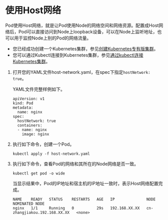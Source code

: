 # 使用Host网络

Pod使用Host网络，就是让Pod使用Node的网络空间和网络资源。配置成Host网络后，Pod可以直接访问到Node上loopback设备，可以在Node上监听地址，也可以用于监控Node上别的Pod的网络流量。

-   您已经成功创建一个Kubernetes集群，参见[创建Kubernetes专有版集群](/intl.zh-CN/Kubernetes集群用户指南/集群管理/创建集群/创建Kubernetes专有版集群.md)。
-   您可以通过Kubectl连接到Kubernetes集群，参见[通过kubectl连接Kubernetes集群](/intl.zh-CN/Kubernetes集群用户指南/集群管理/连接集群/通过kubectl连接Kubernetes集群.md)。

1.  打开您的YAML文件host-network.yaml，在spec下指定`hostNetwork: true`。

    YAML文件完整样例如下。

    ```
    apiVersion: v1
    kind: Pod
    metadata:
      name: nginx
    spec:
      hostNetwork: true
      containers:
      - name: nginx
        image: nginx
    ```

2.  执行如下命令，创建一个Pod。

    ```
    kubectl apply -f host-network.yaml
    ```

3.  执行如下命令，查看Pod的网络和其所在的Node网络是否一致。

    ```
    kubectl get pod -o wide
    ```

    当显示结果中，Pod的IP地址和宿主机的IP地址一致时，表示Host网络配置完成。

    ```
    NAME    READY   STATUS    RESTARTS   AGE   IP              NODE                           NOMINATED NODE
    nginx   1/1     Running   0          29s   192.168.XX.XX   cn-zhangjiakou.192.168.XX.XX   <none>
    ```


